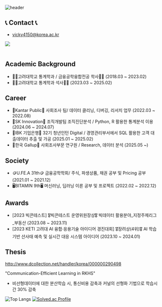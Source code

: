 ![header](https://capsule-render.vercel.app/api?type=wave&color=auto&height=300&section=header&text=Welcome%20to%20HJ's%20Github&fontSize=50)

## 📞 Contact 📞
- vicky4150@korea.ac.kr
<div style="display:flex; flex-direction:row;">
    <a href="mailto:vicky4150@korea.ac.kr">
        <img src="https://img.shields.io/badge/Korea-EA4335?style=for-the-badge&logo=korea&logoColor=white"> 
    </a>
</div><br>

## Academic Background
- 👩‍🎓고려대학교 통계학과 / 금융공학융합전공 학사👩‍🎓 (2018.03 ~ 2023.02)
- 👩‍💻고려대학교 통계학과 석사👩‍💻 (2023.03 ~ 2025.02)

## Career
- 💼Kantar Public💼 사회조사 팀/ 데이터 클리닝, 디버깅, 리서치 업무 (2022.03 ~ 2022.08)
- 💼SK Innovation💼 조직개발팀 조직진단분석 / Python, R 활용한 통계분석 이용 (2024.06 ~ 2024.07)
- 💼IBK 기업은행💼 32기 청년인턴 Digital / 경영관리부서에서 SQL 활용한 고객 대출데이터 추출 및 가공 (2025.01 ~ 2025.02)
- 💼한국 Gallup💼 사회조사부문 연구원 / Research, 데이터 분석 (2025.05 ~)

## Society
- 🪙U.FE.A 31th🪙 금융공학학회/ 주식, 파생상품, 채권 공부 및 Pricing 공부 (2021.01 ~ 2021.12)
- 🖥️BITAMIN 9th🖥️  머신러닝, 딥러닝 이론 공부 및 프로젝트 (2022.02 ~ 2022.12)

## Awards
- [2023 빅콘테스트] 🎖️빅콘테스트 운영위원장상🎖️ 빅데이터 활용분야_지정주제리그_부동산 (2023.08 ~ 2023.11)
- [2023 KETI 고려대 AI 융합∙응용기술 아이디어 경진대회] 🎖️장려상(4위)🎖️ AI 학습기반 산사태 예측 및 실시간 대응 시스템 아이디어 (2023.10 ~ 2024.01)

## Thesis
http://www.dcollection.net/handler/korea/000000290498

"Communication-Efficient Learning in RKHS"
- 비선형데이터에 대한 분산학습 시, 통신비용 감축과 커널의 선형화 기법으로 학습시간 30% 감축


![Top Langs](https://github-readme-stats.vercel.app/api/top-langs/?username=Hj9933)
[![Solved.ac Profile](http://mazassumnida.wtf/api/v2/generate_badge?boj=vicky4150)](https://solved.ac/vicky4150/)





